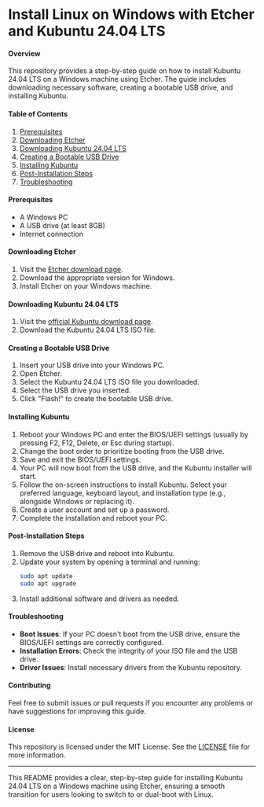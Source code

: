 # Install Linux on Windows with Etcher and Kubuntu 24.04 LTS

#### Overview
This repository provides a step-by-step guide on how to install Kubuntu 24.04 LTS on a Windows machine using Etcher. The guide includes downloading necessary software, creating a bootable USB drive, and installing Kubuntu.

#### Table of Contents
1. [Prerequisites](#prerequisites)
2. [Downloading Etcher](#downloading-etcher)
3. [Downloading Kubuntu 24.04 LTS](#downloading-kubuntu-2404-lts)
4. [Creating a Bootable USB Drive](#creating-a-bootable-usb-drive)
5. [Installing Kubuntu](#installing-kubuntu)
6. [Post-Installation Steps](#post-installation-steps)
7. [Troubleshooting](#troubleshooting)

#### Prerequisites
- A Windows PC
- A USB drive (at least 8GB)
- Internet connection

#### Downloading Etcher
1. Visit the [Etcher download page](https://etcher.balena.io/#download-etcher).
2. Download the appropriate version for Windows.
3. Install Etcher on your Windows machine.

#### Downloading Kubuntu 24.04 LTS
1. Visit the [official Kubuntu download page](https://kubuntu.org/getkubuntu/).
2. Download the Kubuntu 24.04 LTS ISO file.

#### Creating a Bootable USB Drive
1. Insert your USB drive into your Windows PC.
2. Open Etcher.
3. Select the Kubuntu 24.04 LTS ISO file you downloaded.
4. Select the USB drive you inserted.
5. Click "Flash!" to create the bootable USB drive.

#### Installing Kubuntu
1. Reboot your Windows PC and enter the BIOS/UEFI settings (usually by pressing F2, F12, Delete, or Esc during startup).
2. Change the boot order to prioritize booting from the USB drive.
3. Save and exit the BIOS/UEFI settings.
4. Your PC will now boot from the USB drive, and the Kubuntu installer will start.
5. Follow the on-screen instructions to install Kubuntu. Select your preferred language, keyboard layout, and installation type (e.g., alongside Windows or replacing it).
6. Create a user account and set up a password.
7. Complete the installation and reboot your PC.

#### Post-Installation Steps
1. Remove the USB drive and reboot into Kubuntu.
2. Update your system by opening a terminal and running:
   ```bash
   sudo apt update
   sudo apt upgrade
   ```
3. Install additional software and drivers as needed.

#### Troubleshooting
- **Boot Issues**: If your PC doesn't boot from the USB drive, ensure the BIOS/UEFI settings are correctly configured.
- **Installation Errors**: Check the integrity of your ISO file and the USB drive.
- **Driver Issues**: Install necessary drivers from the Kubuntu repository.

#### Contributing
Feel free to submit issues or pull requests if you encounter any problems or have suggestions for improving this guide.

#### License
This repository is licensed under the MIT License. See the [LICENSE](LICENSE) file for more information.

---

This README provides a clear, step-by-step guide for installing Kubuntu 24.04 LTS on a Windows machine using Etcher, ensuring a smooth transition for users looking to switch to or dual-boot with Linux.
